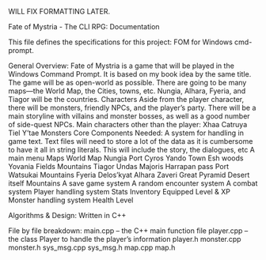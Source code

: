  WILL FIX FORMATTING LATER.

Fate of Mystria - The CLI RPG: Documentation 

This file defines the specifications for this project: FOM for Windows cmd-prompt.

General Overview:
Fate of Mystria is a game that will be played in the Windows Command Prompt. It is based on my book idea by the same title. 
The game will be as open-world as possible. There are going to be many maps—the World Map, the Cities, towns, etc. Nungia, Alhara, Fyeria, and Tiagor will be the countries. 
Characters
Aside from the player character, there will be monsters, friendly NPCs, and the player’s party. There will be a main storyline with villains and monster bosses, as well as a good number of side-quest NPCs.
Main characters other than the player:
Xhaa
Catruya
Tiel
Y’tae
Monsters
Core Components Needed:
A system for handling in game text.
Text files will need to store a lot of the data as it is cumbersome to have it all in string literals.
This will include the story, the dialogues, etc
A main menu
Maps
World Map
Nungia
Port Cyros
Yando Town
Esh woods
Yovania
Fields
Mountains
Tiagor
Undas Majoris
Harrapan pass
Port Watsukai
Mountains
Fyeria
Delos’kyat
Alhara
Zaveri
Great Pyramid
Desert itself
Mountains
A save game system
A random encounter system
A combat system
Player handling system
Stats
Inventory
Equipped
Level & XP
Monster handling system
Health
Level

Algorithms & Design:
Written in C++

File by file breakdown:
main.cpp – the C++ main function file
player.cpp – the class Player to handle the player’s information
player.h
monster.cpp
monster.h
sys_msg.cpp
sys_msg.h
map.cpp
map.h
